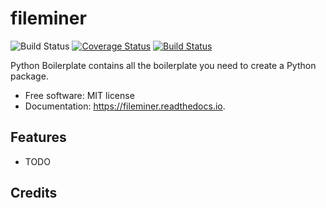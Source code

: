 fileminer
=========

![Build Status](https://github.com/DanSchl/fileminer/workflows/pytesting/badge.svg)
[![Coverage Status](./reports/coverage/coverage-badge.svg?dummy=8484744)](./reports/coverage/index.html)
[![Build Status](https://app.travis-ci.com/DanSchl/fileminer.svg?branch=main)](https://app.travis-ci.com/DanSchl/fileminer)

Python Boilerplate contains all the boilerplate you need to create a Python package.


* Free software: MIT license
* Documentation: https://fileminer.readthedocs.io.


Features
--------

* TODO

Credits
-------
